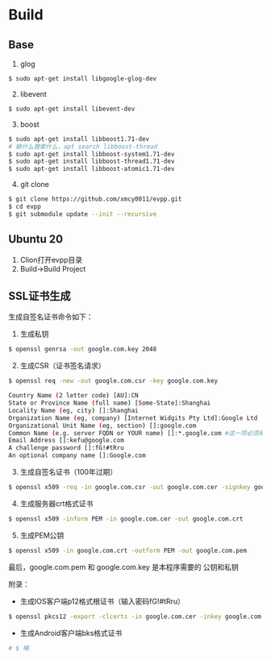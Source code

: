 # Build

## Base

1. glog
```bash
$ sudo apt-get install libgoogle-glog-dev
```

2. libevent
```bash
$ sudo apt-get install libevent-dev
```

3. boost
```bash
$ sudo apt-get install libboost1.71-dev
# 缺什么搜索什么，apt search libboost-thread
$ sudo apt-get install libboost-system1.71-dev
$ sudo apt-get install libboost-thread1.71-dev
$ sudo apt-get install libboost-atomic1.71-dev
```

4. git clone 
```bash
$ git clone https://github.com/xmcy0011/evpp.git
$ cd evpp
$ git submodule update --init --recursive
```

## Ubuntu 20

1. Clion打开evpp目录
2. Build->Build Project

## SSL证书生成

生成自签名证书命令如下：
1. 生成私钥
```bash
$ openssl genrsa -out google.com.key 2048
```

2. 生成CSR（证书签名请求）
```bash
$ openssl req -new -out google.com.csr -key google.com.key

Country Name (2 letter code) [AU]:CN
State or Province Name (full name) [Some-State]:Shanghai
Locality Name (eg, city) []:Shanghai
Organization Name (eg, company) [Internet Widgits Pty Ltd]:Google Ltd
Organizational Unit Name (eg, section) []:google.com
Common Name (e.g. server FQDN or YOUR name) []:*.google.com #这一项必须和你的域名一致
Email Address []:kefu@google.com
A challenge password []:fG!#tRru
An optional company name []:Google.com
```
3. 生成自签名证书（100年过期）
```bash
$ openssl x509 -req -in google.com.csr -out google.com.cer -signkey google.com.key CAcreateserial -days 36500
```

4. 生成服务器crt格式证书
```bash
$ openssl x509 -inform PEM -in google.com.cer -out google.com.crt
```

5. 生成PEM公钥
```bash
$ openssl x509 -in google.com.crt -outform PEM -out google.com.pem
```

最后，google.com.pem 和 google.com.key 是本程序需要的 公钥和私钥

附录：
- 生成IOS客户端p12格式根证书（输入密码fG!#tRru）
```bash
$ openssl pkcs12 -export -clcerts -in google.com.cer -inkey google.com.key -out google.com.p12
```
- 生成Android客户端bks格式证书
```bash
# $ 略
```